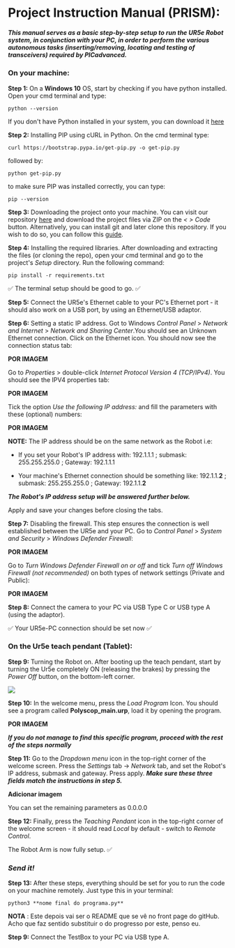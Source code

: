 # Project Instruction Manual (PRISM):

##### This manual serves as a basic step-by-step setup to run the UR5e Robot system, in conjunction with your PC, in order to perform the various autonomous tasks (inserting/removing, locating and testing of transceivers) required by PICadvanced.

### On your machine:  

**Step 1:** On a **Windows 10** OS, start by checking if you have python installed. Open your cmd terminal and type:

`python --version`

If you don't have Python installed in your system, you can download it [here](https://www.python.org/)

**Step 2:** Installing PIP using cURL in Python. On the cmd terminal type:

`curl https://bootstrap.pypa.io/get-pip.py -o get-pip.py` 

followed by:

`python get-pip.py`

to make sure PIP was installed correctly, you can type:

`pip --version`

**Step 3:** Downloading the project onto your machine. You can visit our repository [here](https://github.com/leonardo-ra/PI) and download the project files via ZIP on the *< > Code* button.
Alternatively, you can install git and later clone this repository. If you wish to do so, you can follow this [guide](https://git-scm.com/book/en/v2/Getting-Started-Installing-Git).


**Step 4:** Installing the required libraries. After downloading and extracting the files (or cloning the repo), open your cmd terminal and go to the project's *Setup* directory. Run the following command:   

`pip install -r requirements.txt` 

:white_check_mark: The terminal setup should be good to go. :white_check_mark:

**Step 5:** Connect the UR5e's Ethernet cable to your PC's Ethernet port - it should also work on a USB port, by using an Ethernet/USB adaptor.

**Step 6:** Setting a static IP address. Got to Windows *Control Panel* > *Network and Internet* > *Network and Sharing Center*.You should see an Unknown Ethernet connection. Click on the Ethernet icon. You should now see the connection status tab:

**POR IMAGEM** 

Go to *Properties* > double-click *Internet Protocol Version 4 (TCP/IPv4)*. You should see the IPV4 properties tab:

**POR IMAGEM**

Tick the option *Use the following IP address:* and fill the parameters with these (optional) numbers:

 **POR IMAGEM**

**NOTE:** The IP address should be on the same network as the Robot i.e:
 - If you set your Robot's IP address with: 192.1.1.1 ; submask: 255.255.255.0 ; Gateway: 192.1.1.1  

 - Your machine's Ethernet connection should be something like: 192.1.1.**2** ; submask: 255.255.255.0 ; Gateway: 192.1.1.**2**

 ***The Robot's IP address setup will be answered further below.***

 Apply and save your changes before closing the tabs.

**Step 7:** Disabling the firewall. This step ensures the connection is well established between the UR5e and your PC.
Go to *Control Panel* > *System and Security* > *Windows Defender Firewall*:

**POR IMAGEM**

Go to *Turn Windows Defender Firewall on or off* and tick *Turn off Windows Firewall (not recommended)* on both types of network settings (Private and Public):

**POR IMAGEM** 


**Step 8:** Connect the camera to your PC via USB Type C or USB type A (using the adaptor).

:white_check_mark: Your UR5e-PC connection should be set now :white_check_mark:

### On the Ur5e teach pendant (Tablet):  

**Step 9:** Turning the Robot on. After booting up the teach pendant, start by turning the Ur5e completely ON (releasing the brakes) by pressing the *Power Off* button, on the bottom-left corner.

![](../../../../Downloads/Step9.jpg)

**Step 10:** In the welcome menu, press the *Load Program* Icon. You should see a program called **Polyscop_main.urp**, load it by opening the program.  

**POR IMAGEM**

***If you do not manage to find this specific program, proceed with the rest of the steps normally***  

**Step 11:** Go to the *Dropdown menu* icon in the top-right corner of the welcome screen. Press the *Settings* tab -> *Network* tab, and set the Robot's IP address, submask and gateway. Press apply. ***Make sure these three fields match the instructions in step 5.***  

**Adicionar imagem**  

You can set the remaining parameters as 0.0.0.0  

**Step 12:** Finally, press the *Teaching Pendant* icon in the top-right corner of the welcome screen - it should read *Local* by default - switch to *Remote Control*.

The Robot Arm is now fully setup. :white_check_mark:

### *Send it!*

**Step 13:** After these steps, everything should be set for you to run the code on your machine remotely. Just type this in your terminal:

`python3 **nome final do programa.py**` 


**NOTA** : Este depois vai ser o README que se vê no front page do gitHub. Acho que faz sentido substituir o do progresso por este, penso eu.

**Step 9:** Connect the TestBox to your PC via USB type A. 